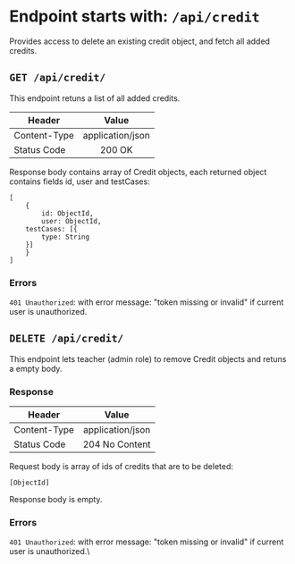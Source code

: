 # Endpoint starts with: `/api/credit`
Provides access to delete an existing credit object, and fetch all added credits.

## `GET /api/credit/`
This endpoint retuns a list of all added credits.


| Header        |  Value        |
| ------------- |:-------------:|
| Content-Type  | application/json |
| Status Code   | 200 OK    |

Response body contains array of Credit objects, each returned object contains fields id, user and testCases:
```
[
    {
        id: ObjectId,
        user: ObjectId,
	testCases: [{
		type: String
	}]
    }
]
```    
### Errors
`401 Unauthorized`: with error message: "token missing or invalid" if current user is unauthorized. 

## `DELETE /api/credit/`

This endpoint lets teacher (admin role) to remove Credit objects and retuns a empty body.

### Response
| Header        |  Value        |
| ------------- |:-------------:|
| Content-Type      | application/json |
|Status Code| 204 No Content|

Request body is array of ids of credits that are to be deleted:
```
[ObjectId]
``` 

Response body is empty.

### Errors
`401 Unauthorized`: with error message: "token missing or invalid" if current user is unauthorized.\
